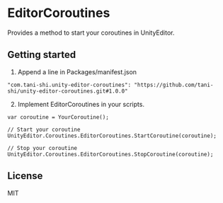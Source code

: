 # EditorCoroutines

Provides a method to start your coroutines in UnityEditor.

## Getting started 

1. Append a line in Packages/manifest.json

```
"com.tani-shi.unity-editor-coroutines": "https://github.com/tani-shi/unity-editor-coroutines.git#1.0.0"
```

2. Implement EditorCoroutines in your scripts.

```
var coroutine = YourCoroutine();

// Start your coroutine
UnityEditor.Coroutines.EditorCoroutines.StartCoroutine(coroutine);

// Stop your coroutine
UnityEditor.Coroutines.EditorCoroutines.StopCoroutine(coroutine);
```

## License

MIT
